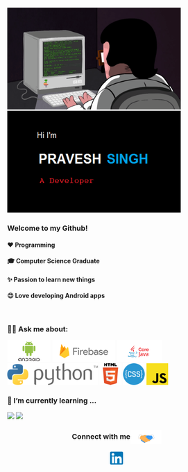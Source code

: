 <img src ="https://raw.githubusercontent.com/pro1416/pro1416/master/programming.gif" width ="400px" height ="235px"><img src="https://raw.githubusercontent.com/pro1416/pro1416/master/git%20logo.png" width ="400px" height ="235px">

### Welcome to my Github!

#### ❤️ Programming ####
#### 🎓 Computer Science Graduate ####
#### ✨ Passion to learn new things ####
#### 😍 Love developing Android apps
<br>

### 👩‍💻 Ask me about: ###
<code><a href="https://developer.android.com/" target="_blank"><img height="50" src="https://raw.githubusercontent.com/pro1416/pro1416/master/android.png"></a></code>
<code><a href="https://firebase.google.com/" target="_blank"><img height="50" src="https://raw.githubusercontent.com/pro1416/pro1416/master/firebase.png"></a></code>
<code><a href="https://www.java.com/en/" target="_blank"><img height="50" src="https://raw.githubusercontent.com/pro1416/pro1416/master/corejava.png"></a></code>
<code><a href="https://www.python.org/" target="_blank"><img height="50" src="https://raw.githubusercontent.com/pro1416/pro1416/master/python.png"></a></code>
<code><a href="https://www.w3schools.com/html/"><img height="50" src="https://github.com/pro1416/pro1416/blob/master/html.png?raw=true"></a></code>
<code><a href="https://www.w3schools.com/css/" target="_blank"><img height="50" src="https://github.com/pro1416/pro1416/blob/master/css.png?raw=true"></a></code>
<code><a href="https://www.javascript.com/" target="_blank"><img height="50" src="https://github.com/pro1416/pro1416/blob/master/768px-Unofficial_JavaScript_logo_2.svg.png?raw=true"></a></code>
<br/>

### 🌱 I’m currently learning ... ###
<code><a href="https://www.w3schools.com/sql/sql_intro.asp" target="_blank"><img height="50" src="https://www.macworld.co.uk/cmsdata/features/3638150/setup_learn_sql_mac_thumb800.jpg"></a></code>
<code><a href="https://developer.android.com/kotlin/campaign/learn" target="_blank"><img height="50" src="https://encrypted-tbn0.gstatic.com/images?q=tbn%3AANd9GcQBW-yI7fGPl9x4yHCaRRybqjyTHk2R_BhzAw&usqp=CAU"></a></code>


<div align="center">
  <h3 align="center">Connect with me<img align="center" src="https://github.com/pro1416/pro1416/blob/master/Handshake.gif?raw=true" height="33px" /></h3> 
</div>
<p align="center">
 <a href="https://www.linkedin.com/in/pravesh-singh-a7a155193" target="blank">
  <img align="center" alt="Pravesh's's LinkedIn" width="30px" src="https://github.com/pro1416/pro1416/blob/master/linkedin.png?raw=true" />
 </a>
  </p>
